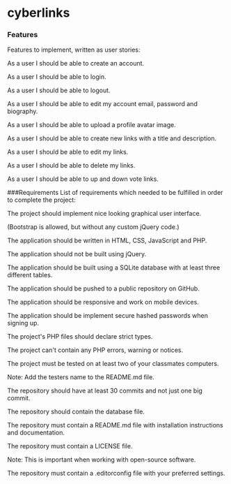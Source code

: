 # cyberlinks

### Features
Features to implement, written as user stories: 

As a user I should be able to create an account.

As a user I should be able to login.

As a user I should be able to logout.

As a user I should be able to edit my account email, password and biography.

As a user I should be able to upload a profile avatar image.

As a user I should be able to create new links with a title and description.

As a user I should be able to edit my links.

As a user I should be able to delete my links.

As a user I should be able to up and down vote links.

###Requirements
List of requirements which needed to be fulfilled in order to complete the project:

The project should implement nice looking graphical user interface.

(Bootstrap is allowed, but without any custom jQuery code.)

The application should be written in HTML, CSS, JavaScript and PHP.

The application should not be built using jQuery.

The application should be built using a SQLite database with at least three different tables.

The application should be pushed to a public repository on GitHub.

The application should be responsive and work on mobile devices.

The application should be implement secure hashed passwords when signing up.

The project's PHP files should declare strict types.

The project can't contain any PHP errors, warning or notices.

The project must be tested on at least two of your classmates computers.

Note: Add the testers name to the README.md file.

The repository should have at least 30 commits and not just one big commit.

The repository should contain the database file.

The repository must contain a README.md file with installation instructions and documentation.

The repository must contain a LICENSE file.

Note: This is important when working with open-source software.

The repository must contain a .editorconfig file with your preferred settings.
